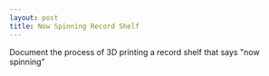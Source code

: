 ```yaml
---
layout: post
title: Now Spinning Record Shelf
---
```


Document the process of 3D printing a record shelf that says "now spinning"
